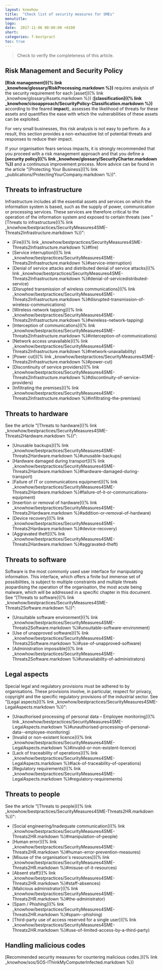 ```yaml
---
layout: knowhow
title:  "Check list of security measures for SMEs"
menutitle:
logo:
date:  2017-11-06 00:00:00 +0100
short:
categories: f-bestpract
toc: true
---
```


> Check to verify the completeness of this article.

## Risk Management and Security Policy
**[Risk management]({% link _knowhow/glossary/RiskProcessing.markdown %})** requires analysis of the security requirement for each [asset]({% link _knowhow/glossary/Assets.markdown %}) (**[classification]({% link _knowhow/cisoapproach/SecurityPolicy-Classification.markdown %})** according to the feared **impact**), assesses the likelihood of threats for these assets and quantifies the ease with which the vulnerabilities of these assets can be exploited.

For very small businesses, this risk analysis is not easy to perform. As a result, this section provides a non-exhaustive list of potential threats and responses to reduce their impact.

If your organisation fears serious impacts, it is strongly recommended that you proceed with a risk management approach and that you define a **[security policy]({% link _knowhow/glossary/SecurityCharter.markdown %})** and a continuous improvement process. More advice can be found in the article "[Protecting Your Business]({% link _publications/ProtectingYourCompany.markdown %})".

## Threats to infrastructure
Infrastructure includes all the essential assets and services on which the information system is based, such as the supply of power, communication or processing services. These services are therefore critical to the operation of the information system and exposed to certain threats (see "[Threats to infrastructure]({% link _knowhow/bestpractices/SecurityMeasures4SME-Threats2Infrastructure.markdown %})":

* [Fire]({% link _knowhow/bestpractices/SecurityMeasures4SME-Threats2Infrastructure.markdown %}#fire)
* [Service interruption]({% link _knowhow/bestpractices/SecurityMeasures4SME-Threats2Infrastructure.markdown %}#service-interruption)
* [Denial of service attacks and distributed denial of service attacks]({% link _knowhow/bestpractices/SecurityMeasures4SME-Threats2Infrastructure.markdown %}#denial-of-servicedistributed-service)
* [Disrupted transmission of wireless communications]({% link _knowhow/bestpractices/SecurityMeasures4SME-Threats2Infrastructure.markdown %}#disrupted-transmission-of-wireless-communications)
* [Wireless network tapping]({% link _knowhow/bestpractices/SecurityMeasures4SME-Threats2Infrastructure.markdown %}#wireless-network-tapping)
* [Interception of communications]({% link _knowhow/bestpractices/SecurityMeasures4SME-Threats2Infrastructure.markdown %}#interception-of-communications)
* [Network access unavailable]({% link _knowhow/bestpractices/SecurityMeasures4SME-Threats2Infrastructure.markdown %}#network-unavailability)
* [Power cut]({% link _knowhow/bestpractices/SecurityMeasures4SME-Threats2Infrastructure.markdown %}#power-cut)
* [Discontinuity of service providers]({% link _knowhow/bestpractices/SecurityMeasures4SME-Threats2Infrastructure.markdown %}#discontinuity-of-service-providers)
* [Infiltrating the premises]({% link _knowhow/bestpractices/SecurityMeasures4SME-Threats2Infrastructure.markdown %}#infiltrating-the-premises)

## Threats to hardware
See the article "[Threats to hardware]({% link _knowhow/bestpractices/SecurityMeasures4SME-Threats2Hardware.markdown %})":

* [Unusable backups]({% link _knowhow/bestpractices/SecurityMeasures4SME-Threats2Hardware.markdown %}#unusable-backups)
* [Hardware damaged during transport]({% link _knowhow/bestpractices/SecurityMeasures4SME-Threats2Hardware.markdown %}#hardware-damaged-during-transport)
* [Failure of IT or communications equipment]({% link _knowhow/bestpractices/SecurityMeasures4SME-Threats2Hardware.markdown %}#failure-of-it-or-communications-equipment)
* [Insertion or removal of hardware]({% link _knowhow/bestpractices/SecurityMeasures4SME-Threats2Hardware.markdown %}#addition-or-removal-of-hardware)
* [Device recovery]({% link _knowhow/bestpractices/SecurityMeasures4SME-Threats2Hardware.markdown %}#device-recovery)
* [Aggravated theft]({% link _knowhow/bestpractices/SecurityMeasures4SME-Threats2Hardware.markdown %}#aggravated-theft)

## Threats to software
Software is the most commonly used user interface for manipulating information. This interface, which offers a finite but immense set of possibilities, is subject to multiple constraints and multiple threats jeopardising the operation of the organisation, the most acute being malware, which will be addressed in a specific chapter in this document. See "[Threats to software]({% link _knowhow/bestpractices/SecurityMeasures4SME-Threats2Software.markdown %})":

* [Unsuitable software environment]({% link _knowhow/bestpractices/SecurityMeasures4SME-Threats2Software.markdown %}#unsuitable-software-environment)
* [Use of unapproved software]({% link _knowhow/bestpractices/SecurityMeasures4SME-Threats2Software.markdown %}#use-of-unapproved-software)
* [Administration impossible]({% link _knowhow/bestpractices/SecurityMeasures4SME-Threats2Software.markdown %}#unavailability-of-administrators)

## Legal aspects
Special legal and regulatory provisions must be adhered to by organisations. These provisions involve, in particular, respect for privacy, copyright and the specific regulatory provisions of the industrial sector. See "[Legal aspects]({% link _knowhow/bestpractices/SecurityMeasures4SME-LegalAspects.markdown %})":

* [Unauthorised processing of personal data – Employee monitoring]({% link _knowhow/bestpractices/SecurityMeasures4SME-LegalAspects.markdown %}#unauthorised-processing-of-personal-data--employee-monitoring)
* [Invalid or non-existent licence]({% link _knowhow/bestpractices/SecurityMeasures4SME-LegalAspects.markdown %}#invalid-or-non-existent-licence)
* [Lack of traceability of operations]({% link _knowhow/bestpractices/SecurityMeasures4SME-LegalAspects.markdown %}#lack-of-traceability-of-operations)
* [Regulatory requirements]({% link _knowhow/bestpractices/SecurityMeasures4SME-LegalAspects.markdown %}#regulatory-requirements)

## Threats to people
See the article "[Threats to people]({% link _knowhow/bestpractices/SecurityMeasures4SME-Threats2HR.markdown %})":

* [Social engineering/Inadequate communication]({% link _knowhow/bestpractices/SecurityMeasures4SME-Threats2HR.markdown %}#manipulation-of-people)
* [Human error]({% link _knowhow/bestpractices/SecurityMeasures4SME-Threats2HR.markdown %}#human-error-prevention-measures)
* [Misuse of the organisation's resources]({% link _knowhow/bestpractices/SecurityMeasures4SME-Threats2HR.markdown %}#misuse-of-it-resources)
* [Absent staff]({% link _knowhow/bestpractices/SecurityMeasures4SME-Threats2HR.markdown %}#staff-absences)
* [Malicious administrator]({% link _knowhow/bestpractices/SecurityMeasures4SME-Threats2HR.markdown %}#the-administrator)
* [Spam / Phishing]({% link _knowhow/bestpractices/SecurityMeasures4SME-Threats2HR.markdown %}#spam--phishing)
* [Third-party use of access reserved for a single user]({% link _knowhow/bestpractices/SecurityMeasures4SME-Threats2HR.markdown %}#use-of-limited-access-by-a-third-party)

## Handling malicious codes
[Recommended security measures for countering malicious codes.]({% link _knowhow/sos/SOS-IThinkMyComputerInfected.markdown %})
